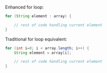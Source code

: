 Enhanced for loop:

```java
for (String element : array) {

    // rest of code handling current element
}
```

Traditional for loop equivalent:

```java
for (int i=0; i < array.length; i++) {
    String element = array[i]; 

    // rest of code handling current element
}
```


